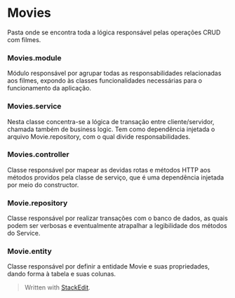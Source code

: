 
# Movies

Pasta onde se encontra toda a lógica responsável pelas operações CRUD com filmes. 

### Movies.module
Módulo responsável por agrupar todas as responsabilidades relacionadas aos filmes, expondo às classes funcionalidades necessárias para o funcionamento da aplicação.

### Movies.service
Nesta classe concentra-se a lógica de transação entre cliente/servidor, chamada também de business logic. Tem como dependência injetada o arquivo Movie.repository, com o qual divide responsabilidades.

### Movies.controller
Classe responsável por mapear as devidas rotas e métodos HTTP aos métodos providos pela classe de serviço, que é uma dependência injetada por meio do constructor.

### Movie.repository
Classe responsável por realizar transações com o banco de dados, as quais podem ser verbosas e eventualmente atrapalhar a legibilidade dos métodos do Service.

### Movie.entity
Classe responsável por definir a entidade Movie e suas propriedades, dando forma à tabela e suas colunas.

> Written with [StackEdit](https://stackedit.io/).
